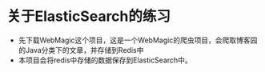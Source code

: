 # 关于ElasticSearch的练习

* 先下载WebMagic这个项目，这是一个WebMagic的爬虫项目，会爬取博客园的Java分类下的文章，并存储到Redis中
* 本项目会将redis中存储的数据保存到ElasticSearch中。